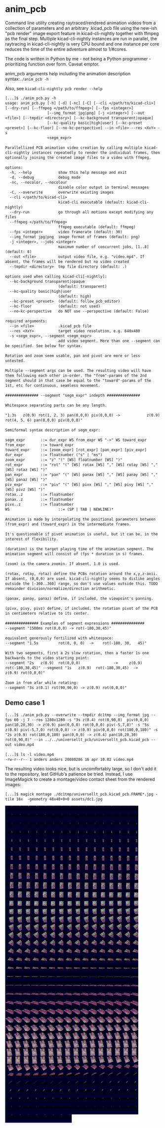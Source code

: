 # anim_pcb
Command line utility creating raytraced/rendered animation videos from a collection of parameters and an arbitrary .kicad_pcb file using the new-ish "pcb render" image export feature in kicad-cli-nightly together with ffmpeg as the final step. Multiple kicad-cli-nightly instances are run in parallel, the raytracing in kicad-cli-nightly is very CPU bound and one instance per core reduces the time of the entire adventure almost to 1/#cores.

The code is written in Python by me - not being a Python programmer - prioritizing function over form. Caveat emptor.

anim_pcb arguments help including the animation description syntax:`./anim_pcb -h`

Also, see `kicad-cli-nightly pcb render --help`


```
[...]$ ./anim_pcb.py -h
usage: anim_pcb.py [-h] [-d] [-nc] [-C] [--cli </path/to/kicad-cli>] [--dry-run] [--ffmpeg </path/to/ffmpeg>] [--fps <integer>]
                   [--img_format jpg|png] [-j <integer>] [--out <file>] [--tmpdir <directory>] [--kc-background transparent|opaque]
                   [--kc-quality basic|high|user] [--kc-preset <preset>] [--kc-floor] [--no-kc-perspective] --in <file> --res <XxY> -s
                   <segm_expr>

Parallellized PCB animation video creation by calling multiple kicad-cli-nightly instances repeatedly to render the individual frames, then optionally joining the created image files to a video with ffmpeg.

options:
  -h, --help            show this help message and exit
  -d, --debug           debug mode
  -nc, --nocolor, --nocolour
                        disable color output in terminal messages
  -C, --overwrite       overwrite existing images
  --cli </path/to/kicad-cli>
                        kicad-cli executable (default: kicad-cli-nightly)
  --dry-run             go through all motions except modifying any files
  --ffmpeg </path/to/ffmpeg>
                        ffmpeg executable (default: ffmpeg)
  --fps <integer>       video framerate (default: 30)
  --img_format jpg|png  image format of frames (default: png)
  -j <integer>, --jobs <integer>
                        maximum number of concurrent jobs, [1..8] (default: 8)
  --out <file>          output video file, e.g. "video.mp4". If absent, the frames will be rendered but no video created
  --tmpdir <directory>  tmp file directory (default: .)

options used when calling kicad-cli[-nightly]:
  --kc-background transparent|opaque
                        (default: transparent)
  --kc-quality basic|high|user
                        (default: high)
  --kc-preset <preset>  (default: follow_pcb_editor)
  --kc-floor            (default: not used)
  --no-kc-perspective   do NOT use --perspective (default: False)

required arguments:
  --in <file>           .kicad_pcb file
  --res <XxY>           target video resolution, e.g. 640x480
  -s <segm_expr>, --segment <segm_expr>
                        add video segment. More than one --segment can be specified. See below for syntax.

Rotation and zoom seem usable, pan and pivot are more or less untested.

Multiple --segment args can be used. The resulting video will have them following each other in-order. The "from"-params of the 2nd segment should in that case be equal to the "toward"-params of the 1st, etc for continuous, seamless movement.

############### --segment "segm_expr" indepth ###############

Whitespace separating parts can be any length.

"1.3s   z(0.9) rot(1, 2, 3) pan(0,0,0) piv(0,0,0) ->            z(0.9) rot(4, 5, 6) pan(0,0,0) piv(0,0,0)"

Semiformal syntax description of segm_expr:

segm_expr       ::= dur_expr WS from_expr WS "->" WS toward_expr
from_expr       ::= toward_expr
toward_expr     ::= [zoom_expr] [rot_expr] [pan_expr] [piv_expr]
dur_expr        ::= floatnumber ("s" | "ms")
zoom_expr       ::= "z" "(" [WS] floatnumber [WS] ")"
rot_expr        ::= "rot" "(" [WS] rotax [WS] "," [WS] rotay [WS] "," [WS] rotaz [WS] ")"
pan_expr        ::= "pan" "(" [WS] panax [WS] "," [WS] panay [WS] "," [WS] panaz [WS] ")"
piv_expr        ::= "piv" "(" [WS] pivx [WS] "," [WS] pivy [WS] "," [WS] pivz [WS] ")"
rotax..z        ::= floatnumber
panax..z        ::= floatnumber
pivx..z         ::= floatnumber
WS                      ::= (SP | TAB | NEWLINE)*

Animation is made by interpolating the positional parameters between (from_expr) and (toward_expr) in the intermediate frames.

It's questionable if pivot animation is useful, but it can be, in the interest of flexibility.

(duration) is the target playing time of the animation segment. The animation segment will consist of (fps * duration in s) frames.

(zoom) is the camera zoomin. If absent, 1.0 is used.

(rotax, rotay, rotaz) define the PCBs rotation around the x,y,z-axii. If absent, (0,0,0) are used. kicad-cli-nightly seems to dislike angles outside the [-360..360] range, so don't use values outside this. TODO remainder division/normalize/direction arithmetic.

(panax, panay, panaz) define, if included, the viewpoint's panning.

(pivx, pivy, pivz) define, if included, the rotation pivot of the PCB in centimeters relative to its center.

############### Examples of segment expressions ###############
--segment "1500ms rot(0,0,0) -> rot(-180,30,45)"

equivalent generously fertilized with whitespace:
--segment "1.5s         rot(0, 0, 0)  ->    rot(-180, 30,   45)"

With two segments, first a 2s slow rotation, then a faster 1s one backwards to the video starting point:
--segment "2s   z(0.9)  rot(0,0,0)               ->     z(0.9) rot(-180,30,45)" --segment "1s   z(0.9)  rot(-180,30,45)  ->     z(0.9) rot(0,0,0)"

Zoom in from afar while rotating:
--segment "3s z(0.1) rot(90,90,0) -> z(0.9) rot(0,0,0)"
```


## Demo case 1

```
[...]$ ./anim_pcb.py --overwrite --tmpdir dc1tmp --img_format jpg --fps 60 -j 7 --res 1280x1280 -s "3s z(0.4) rot(0,90,0)  piv(0,0,0) pan(10,20,30) -> z(0.9) pan(0,0,0) rot(0,0,0) piv(-5,7,0)" -s "5s z(0.9) piv(-5,7,0) rot(0,0,0) -> z(0.9) piv(0,0,0) rot(180,0,180)" -s "2s z(0.9) rot(180,0,180) pan(0,0,0) -> z(0.4) pan(10,20,30) rot(0,90,0)" --in ../../universellt_pcb/universellt_pcb.kicad_pcb --out video.mp4

[...]$ ls -l video.mp4
-rw-r--r-- 1 anders anders 20080286 16 apr 10.02 video.mp4
```

The resulting video looks nice, but is uncomfortably large, so I don't add it to the repository, lest GitHub's patience be tried. Instead, I use ImageMagick to create a montage/video contact sheet from the rendered images:

```
[...]$ magick montage ./dc1tmp/universellt_pcb.kicad_pcb.FRAME*.jpg -tile 16x  -geometry 48x48+0+0 assets/dc1.jpg
```

![Resulting image](/assets/dc1.jpg)

